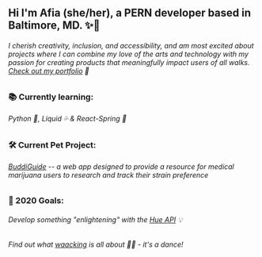 ## Hi I'm Afia (she/her), a PERN developer based in Baltimore, MD. ✨👋

###### I cherish creativity, inclusion, and accessibility, and am most excited about projects where I can combine my love of the arts and technology with my passion for creating products that meaningfully impact users of all walks. [Check out my portfolio](https://afiacaruso.com) 🥰

### 📚 Currently learning: 
###### *Python 🐍, Liquid 💦 & React-Spring 🔩*

### 🛠️ Current Pet Project:
###### *[BuddiGuide](https://github.com/afialydia/BuddiGuide) -- a web app designed to provide a resource for medical marijuana users to research and track their strain preference*

### 🤞 2020 Goals: 
###### *Develop something "enlightening" with the [Hue API](https://developers.meethue.com/) 💡* 
###### *Find out what [waacking](https://youtu.be/h387rZ-tqc4?t=77) is all about 💃🏾 - it's a dance!* 





<!--
**afialydia/afialydia** is a ✨ _special_ ✨ repository because its `README.md` (this file) appears on your GitHub profile.

Here are some ideas to get you started:

- 🔭 I’m currently working on ...
- 🌱 I’m currently learning ...
- 👯 I’m looking to collaborate on ...
- 🤔 I’m looking for help with ...
- 💬 Ask me about ...
- 📫 How to reach me: ...
- 😄 Pronouns: ...
- ⚡ Fun fact: ...
-->
